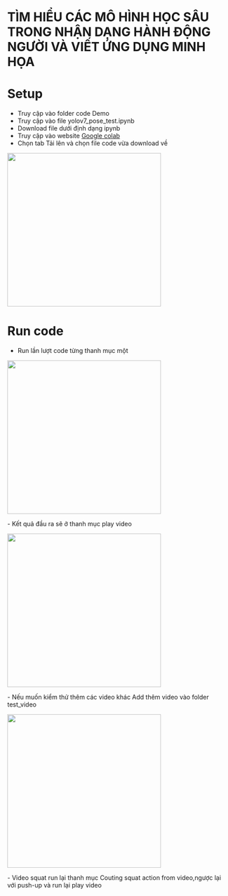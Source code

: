 # TÌM HIỂU CÁC MÔ HÌNH HỌC SÂU TRONG NHẬN DẠNG HÀNH ĐỘNG NGƯỜI VÀ VIẾT ỨNG DỤNG MINH HỌA

# Setup 
- Truy cập vào folder code Demo
- Truy cập vào file yolov7_pose_test.ipynb
- Download file dưới định dạng ipynb
- Truy cập vào website [Google colab](https://colab.research.google.com/) 
- Chọn tab Tải lên và chọn file code vừa download về
<p >
  <img src="https://i.postimg.cc/1X42h7k7/nI5yyxf.png" width="350">
</p>

# Run code
- Run lần lượt code từng thanh mục một
<p >
  <img src="https://i.postimg.cc/kM8h88nb/home.png" width="350">
</p>
- Kết quả đầu ra sẽ ở thanh mục play video
<p >
  <img src="https://i.postimg.cc/W4FxHyP9/dau-ra.png" width="350">
</p>
- Nếu muốn kiểm thử thêm các video khác Add thêm video vào folder test_video
<p >
  <img src="https://i.postimg.cc/WpFx8zvM/add.png" width="350">
</p>
- Video squat run lại thanh mục Couting squat action from video,ngược lại với push-up và run lại play video



